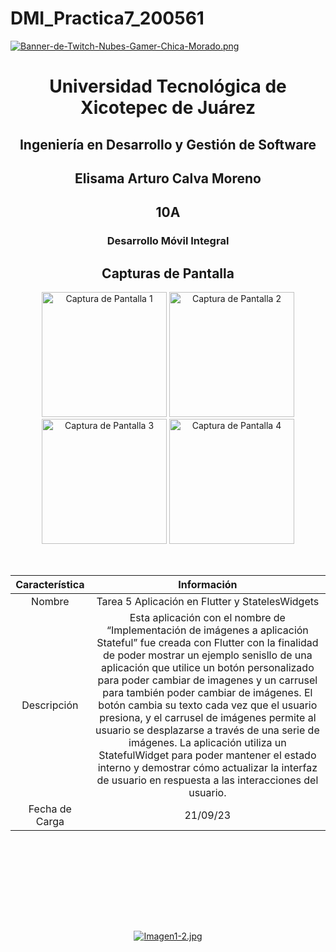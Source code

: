 # DMI_Practica7_200561

[![Banner-de-Twitch-Nubes-Gamer-Chica-Morado.png](https://i.postimg.cc/15q3LFXF/Banner-de-Twitch-Nubes-Gamer-Chica-Morado.png)](https://postimg.cc/MvzwBvyZ)

<div align="center">
  
# Universidad Tecnológica de Xicotepec de Juárez


## Ingeniería en Desarrollo y Gestión de Software
## Elisama Arturo Calva Moreno
## 10A
### Desarrollo Móvil Integral


## Capturas de Pantalla
<p align="center">
  <img src="./assets/a.jpg" width="200" alt="Captura de Pantalla 1">
  <img src="./assets/b.jpg" width="200" alt="Captura de Pantalla 2">
  <img src="./assets/c.jpg" width="200" alt="Captura de Pantalla 3">
  <img src="./assets/d.jpg" width="200" alt="Captura de Pantalla 4">
</p>



&nbsp;
&nbsp;


|  Característica |  Información |
| :------------: | :------------: |
| Nombre  |  Tarea 5 Aplicación en Flutter y StatelesWidgets |
| Descripción  | Esta aplicación con el nombre de “Implementación de imágenes a aplicación Stateful” fue creada con Flutter con la finalidad de poder mostrar un ejemplo senisllo de una aplicación que utilice un botón personalizado para poder cambiar de imagenes y un carrusel para también poder cambiar de imágenes. El botón cambia su texto cada vez que el usuario presiona, y el carrusel de imágenes permite al usuario se desplazarse a través de una serie de imágenes. La aplicación utiliza un StatefulWidget para poder mantener el estado interno y demostrar cómo actualizar la interfaz de usuario en respuesta a las interacciones del usuario.  |
|  Fecha de Carga | 21/09/23  |

&nbsp;
&nbsp;

&nbsp;
&nbsp;

<br>
<br>
<br>
<br>

[![Imagen1-2.jpg](https://i.postimg.cc/x1swjyVj/Imagen1-2.jpg)](https://postimg.cc/0zwWcSNh)



&nbsp;
&nbsp;
